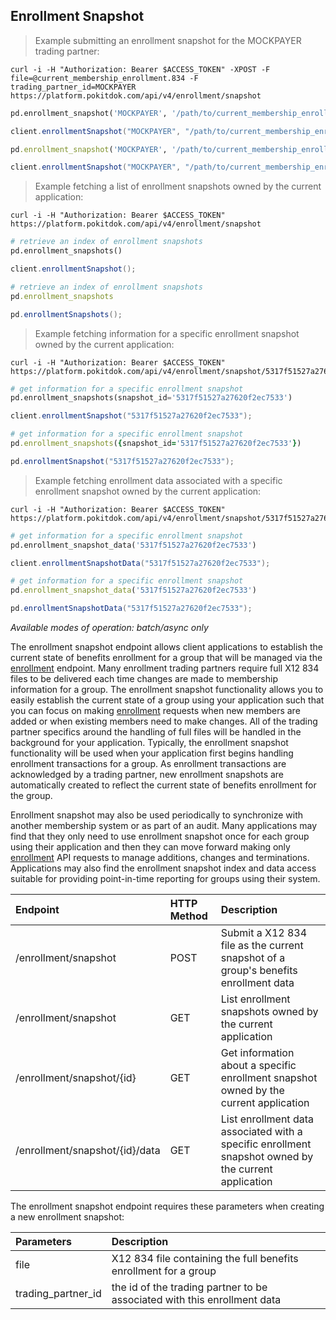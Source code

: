 ## Enrollment Snapshot

> Example submitting an enrollment snapshot for the MOCKPAYER trading partner:

```shell
curl -i -H "Authorization: Bearer $ACCESS_TOKEN" -XPOST -F file=@current_membership_enrollment.834 -F trading_partner_id=MOCKPAYER  https://platform.pokitdok.com/api/v4/enrollment/snapshot
```

```python
pd.enrollment_snapshot('MOCKPAYER', '/path/to/current_membership_enrollment.834')
```

```csharp
client.enrollmentSnapshot("MOCKPAYER", "/path/to/current_membership_enrollment.834");
```

```ruby
pd.enrollment_snapshot('MOCKPAYER', '/path/to/current_membership_enrollment.834')
```

```java
client.enrollmentSnapshot("MOCKPAYER", "/path/to/current_membership_enrollment.834");
```

> Example fetching a list of enrollment snapshots owned by the current application:

```shell
curl -i -H "Authorization: Bearer $ACCESS_TOKEN" https://platform.pokitdok.com/api/v4/enrollment/snapshot
```

```python
# retrieve an index of enrollment snapshots
pd.enrollment_snapshots()
```

```csharp
client.enrollmentSnapshot();
```

```ruby
# retrieve an index of enrollment snapshots
pd.enrollment_snapshots
```

```java
pd.enrollmentSnapshots();
```

> Example fetching information for a specific enrollment snapshot owned by the current application:

```shell
curl -i -H "Authorization: Bearer $ACCESS_TOKEN" https://platform.pokitdok.com/api/v4/enrollment/snapshot/5317f51527a27620f2ec7533
```

```python
# get information for a specific enrollment snapshot
pd.enrollment_snapshots(snapshot_id='5317f51527a27620f2ec7533')
```

```csharp
client.enrollmentSnapshot("5317f51527a27620f2ec7533");
```

```ruby
# get information for a specific enrollment snapshot
pd.enrollment_snapshots({snapshot_id='5317f51527a27620f2ec7533'})
```

```java
pd.enrollmentSnapshot("5317f51527a27620f2ec7533");
```

> Example fetching enrollment data associated with a specific enrollment snapshot owned by the current application:

```shell
curl -i -H "Authorization: Bearer $ACCESS_TOKEN" https://platform.pokitdok.com/api/v4/enrollment/snapshot/5317f51527a27620f2ec7533/data
```

```python
# get information for a specific enrollment snapshot
pd.enrollment_snapshot_data('5317f51527a27620f2ec7533')
```

```csharp
client.enrollmentSnapshotData("5317f51527a27620f2ec7533");
```

```ruby
# get information for a specific enrollment snapshot
pd.enrollment_snapshot_data('5317f51527a27620f2ec7533')
```

```java
pd.enrollmentSnapshotData("5317f51527a27620f2ec7533");
```

*Available modes of operation: batch/async only*

The enrollment snapshot endpoint allows client applications to establish the current state of benefits enrollment for a
group that will be managed via the [enrollment](#benefits-enrollment) endpoint.
Many enrollment trading partners require full X12 834 files to be delivered each time changes are made to membership
information for a group.  The enrollment snapshot functionality allows you to easily establish the current state of a
group using your application such that you can focus on making [enrollment](#benefits-enrollment) requests when new members are added
or when existing members need to make changes.  All of the trading partner specifics around the handling of full files
will be handled in the background for your application.  Typically, the enrollment snapshot functionality will be used
when your application first begins handling enrollment transactions for a group.  As enrollment transactions are acknowledged
by a trading partner, new enrollment snapshots are automatically created to reflect the current state of benefits enrollment
for the group.

Enrollment snapshot may also be used periodically to synchronize with another membership system or as part of an audit.
Many applications may find that they only need to use enrollment snapshot once for each group using their application
and then they can move forward making only [enrollment](#benefits-enrollment) API requests to manage additions, changes
and terminations. Applications may also find the enrollment snapshot index and data access suitable for providing
point-in-time reporting for groups using their system.


| Endpoint                       | HTTP Method | Description                                                                                          |
|:-------------------------------|:------------|:-----------------------------------------------------------------------------------------------------|
| /enrollment/snapshot           | POST        | Submit a X12 834 file as the current snapshot of a group's benefits enrollment data                  |
| /enrollment/snapshot           | GET         | List enrollment snapshots owned by the current application                                           |
| /enrollment/snapshot/{id}      | GET         | Get information about a specific enrollment snapshot owned by the current application                |
| /enrollment/snapshot/{id}/data | GET         | List enrollment data associated with a specific enrollment snapshot owned by the current application |

The enrollment snapshot endpoint requires these parameters when creating a new enrollment snapshot:

| Parameters         | Description                                                              |
|:-------------------|:-------------------------------------------------------------------------|
| file               | X12 834 file containing the full benefits enrollment for a group         |
| trading_partner_id | the id of the trading partner to be associated with this enrollment data |
